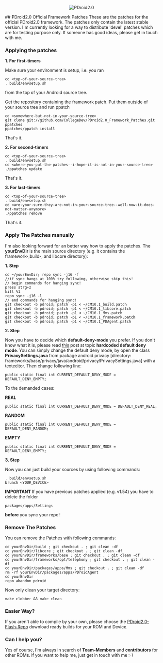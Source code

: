 <p align="center">
  <img src="http://www.privilege-car.de/xda/PDroid-banner.png" alt="PDroid2.0"/>
</p>
## PDroid2.0 Official Framework Patches
These are the patches for the official PDroid2.0 framework. The patches only contain the latest stable version. I'm currently looking for a way to distribute 'devel' patches which are for testing purpose only. If someone has good ideas, please get in touch with me.

### Applying the patches
**1. For first-timers**

Make sure your environment is setup, i.e. you ran

	cd <top-of-your-source-tree>
	. build/envsetup.sh

from the top of your Android source tree.

Get the repository containing the framework patch. Put them outside of your source tree and run ppatch

	cd <somewhere-but-not-in-your-source-tree>
	git clone git://github.com/CollegeDev/PDroid2.0_Framework_Patches.git ppatches
	ppatches/ppatch install

That's it.

**2. For second-timers** 

	cd <top-of-your-source-tree>
	. build/envsetup.sh
	cd <where-you-put-the-patches--i-hope-it-is-not-in-your-source-tree>
	./ppatches update

That's it.

**3. For last-timers**

	cd <top-of-your-source-tree>
	. build/envsetup.sh
	cd <are-your-sure-they-are-not-in-your-source-tree--well-now-it-does-not-matter-anymore>
	./ppatches remove

That's it.


### Apply The Patches manually
I'm also looking forward for an better way how to apply the patches. The **yourEnvDir** is the main source directory (e.g. it contains the framework-,build-, and libcore directory):

**1. Step**	

    cd ~/yourEnvDir; repo sync -j16 -f 
    //if sync hangs at 100% try following, otherwise skip this!
    // begin commands for hanging sync!
    press strg+z
    kill %1
    repo sync -j16 -l
    // end commands for hanging sync!
	git checkout -b pdroid; patch -p1 < ~/CM10.1_build.patch
	git checkout -b pdroid; patch -p1 < ~/CM10.1_libcore.patch
	git checkout -b pdroid; patch -p1 < ~/CM10.1_Mms.patch
	git checkout -b pdroid; patch -p1 < ~/CM10.1_framework.patch
	git checkout -b pdroid; patch -p1 < ~/CM10.1_PDAgent.patch
	
**2. Step**

Now you have to decide which **default-deny-mode** you prefer. If you don't know what it is, please read [this](http://forum.xda-developers.com/showpost.php?p=37742535&postcount=623) post at topic **hardcoded default deny mode**. You can simply change the default deny mode, by open the class **PrivacySettings.java** from package android.privacy [directory: frameworks/base/privacy/java/android/privacy/PrivacySettings.java] with a texteditor. Then change following line:

    public static final int CURRENT_DEFAULT_DENY_MODE = DEFAULT_DENY_EMPTY;

To the demanded cases:

**REAL**

    public static final int CURRENT_DEFAULT_DENY_MODE = DEFAULT_DENY_REAL;
    
**RANDOM**

    public static final int CURRENT_DEFAULT_DENY_MODE = DEFAULT_DENY_RANDOM;
    
**EMPTY**

    public static final int CURRENT_DEFAULT_DENY_MODE = DEFAULT_DENY_EMPTY;

**3. Step**

Now you can just build your sources by using following commands:
   
    . build/envsetup.sh 
    brunch <YOUR_DEVICE>
    
**IMPORTANT**
If you have previous patches applied (e.g. v1.54) you have to delete the folder

    packages/apps/Settings
    
**before** you sync your repo!

### Remove The Patches
You can remove the Patches with following commands:

	cd yourEnvDir/build ; git checkout . ; git clean -df
	cd yourEnvDir/libcore ; git checkout . ; git clean -df
	cd yourEnvDir/frameworks/base ; git checkout . ; git clean -df
	cd yourEnvDir/frameworks/opt/telephony ; git checkout . ; git clean -df
	cd yourEnvDir/packages/apps/Mms ; git checkout . ; git clean -df
	rm -rf yourEnvDir/packages/apps/PDroidAgent
	cd yourEnvDir
	repo abandon pdroid
    
Now only clean your target directory:

	make clobber && make clean

### Easier Way?
If you aren't able to compile by your own, please choose the [PDroid2.0-Flash-Repo](http://forum.xda-developers.com/showpost.php?p=32458186&postcount=2) download ready builds for your ROM and Device.

### Can I help you?
Yes of course, I'm always in search of **Team-Members** and **contributors** for other ROMs. If you want to help me, just get in touch with me :-)
